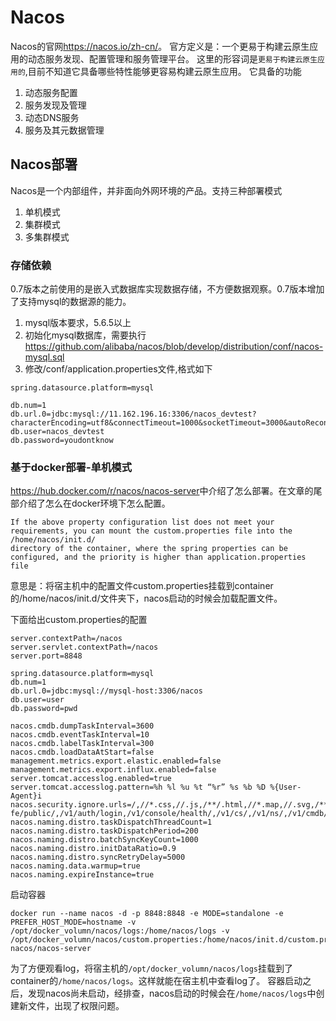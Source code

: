 # Nacos

Nacos的官网<https://nacos.io/zh-cn/>。
官方定义是：一个更易于构建云原生应用的动态服务发现、配置管理和服务管理平台。
这里的形容词是``更易于构建云原生应用的``,目前不知道它具备哪些特性能够更容易构建云原生应用。
它具备的功能
1. 动态服务配置
2. 服务发现及管理
3. 动态DNS服务
4. 服务及其元数据管理

## Nacos部署
Nacos是一个内部组件，并非面向外网环境的产品。支持三种部署模式
1. 单机模式
2. 集群模式
3. 多集群模式

### 存储依赖

0.7版本之前使用的是嵌入式数据库实现数据存储，不方便数据观察。0.7版本增加了支持mysql的数据源的能力。
1. mysql版本要求，5.6.5以上
2. 初始化mysql数据库，需要执行<https://github.com/alibaba/nacos/blob/develop/distribution/conf/nacos-mysql.sql>
3. 修改/conf/application.properties文件,格式如下
```properties
spring.datasource.platform=mysql

db.num=1
db.url.0=jdbc:mysql://11.162.196.16:3306/nacos_devtest?characterEncoding=utf8&connectTimeout=1000&socketTimeout=3000&autoReconnect=true
db.user=nacos_devtest
db.password=youdontknow
```

### 基于docker部署-单机模式
<https://hub.docker.com/r/nacos/nacos-server>中介绍了怎么部署。在文章的尾部介绍了怎么在docker环境下怎么配置。

```text
If the above property configuration list does not meet your requirements, you can mount the custom.properties file into the /home/nacos/init.d/ 
directory of the container, where the spring properties can be configured, and the priority is higher than application.properties file
```
意思是：将宿主机中的配置文件custom.properties挂载到container的/home/nacos/init.d/文件夹下，nacos启动的时候会加载配置文件。

下面给出custom.properties的配置
```text 
server.contextPath=/nacos
server.servlet.contextPath=/nacos
server.port=8848

spring.datasource.platform=mysql
db.num=1
db.url.0=jdbc:mysql://mysql-host:3306/nacos
db.user=user
db.password=pwd

nacos.cmdb.dumpTaskInterval=3600
nacos.cmdb.eventTaskInterval=10
nacos.cmdb.labelTaskInterval=300
nacos.cmdb.loadDataAtStart=false
management.metrics.export.elastic.enabled=false
management.metrics.export.influx.enabled=false
server.tomcat.accesslog.enabled=true
server.tomcat.accesslog.pattern=%h %l %u %t “%r” %s %b %D %{User-Agent}i
nacos.security.ignore.urls=/,//*.css,//.js,/**/.html,//*.map,//.svg,/**/.png,//*.ico,/console-fe/public/,/v1/auth/login,/v1/console/health/,/v1/cs/,/v1/ns/,/v1/cmdb/,/actuator/,/v1/console/server/
nacos.naming.distro.taskDispatchThreadCount=1
nacos.naming.distro.taskDispatchPeriod=200
nacos.naming.distro.batchSyncKeyCount=1000
nacos.naming.distro.initDataRatio=0.9
nacos.naming.distro.syncRetryDelay=5000
nacos.naming.data.warmup=true
nacos.naming.expireInstance=true
```

启动容器
```
docker run --name nacos -d -p 8848:8848 -e MODE=standalone -e PREFER_HOST_MODE=hostname -v /opt/docker_volumn/nacos/logs:/home/nacos/logs -v /opt/docker_volumn/nacos/custom.properties:/home/nacos/init.d/custom.properties nacos/nacos-server
```
为了方便观看log，将宿主机的``/opt/docker_volumn/nacos/logs``挂载到了container的``/home/nacos/logs``。这样就能在宿主机中查看log了。
容器启动之后，发现nacos尚未启动，经排查，nacos启动的时候会在``/home/nacos/logs``中创建新文件，出现了权限问题。








